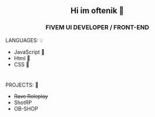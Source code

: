 <div align="center">

## Hi im oftenik 👋

</div>

<div align="center">

### FIVEM UI DEVELOPER / FRONT-END

</div>


 LANGUAGES: 💡

 - JavaScript 📃
 - Html 📃
 - CSS 📃


#

   PROJECTS: 🔐

 - ~~Rave Roleplay~~
 - ShotRP
 - OB-SHOP
